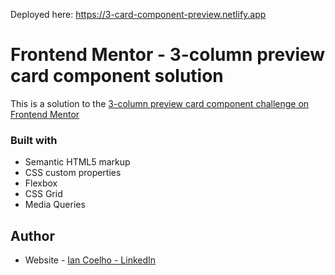 Deployed here: https://3-card-component-preview.netlify.app

# Frontend Mentor - 3-column preview card component solution

This is a solution to the [3-column preview card component challenge on Frontend Mentor](https://www.frontendmentor.io/challenges/3column-preview-card-component-pH92eAR2-)

### Built with

- Semantic HTML5 markup
- CSS custom properties
- Flexbox
- CSS Grid
- Media Queries

## Author

- Website - [Ian Coelho - LinkedIn](https://www.linkedin.com/in/ian-coel/)
